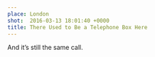 ```yaml
---
place: London
shot:  2016-03-13 18:01:40 +0000
title: There Used to Be a Telephone Box Here
---
```


And it’s still the same call.
